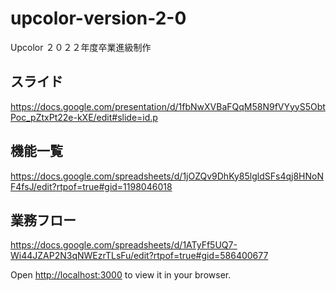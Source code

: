 # upcolor-version-2-0

Upcolor ２０２２年度卒業進級制作

## スライド
https://docs.google.com/presentation/d/1fbNwXVBaFQqM58N9fVYyyS5ObtPoc_pZtxPt22e-kXE/edit#slide=id.p
<br>

## 機能一覧
https://docs.google.com/spreadsheets/d/1jOZQv9DhKy85lgldSFs4qj8HNoNF4fsJ/edit?rtpof=true#gid=1198046018
<br>

## 業務フロー
https://docs.google.com/spreadsheets/d/1ATyFf5UQ7-Wi44JZAP2N3qNWEzrTLsFu/edit?rtpof=true#gid=586400677

Open [http://localhost:3000](http://localhost:3000) to view it in your browser.
<br>